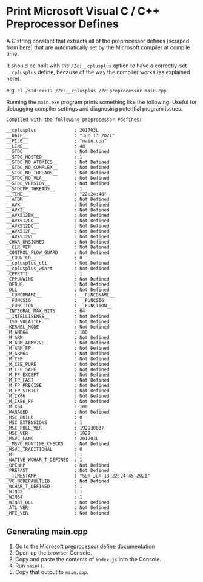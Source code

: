 # Print Microsoft Visual C / C++ Preprocessor Defines

A C string constant that extracts all of the preprocessor defines (scraped from
[here](https://docs.microsoft.com/en-us/cpp/preprocessor/predefined-macros))
that are automatically set by the Microsoft compiler at compile time.

It should be built with the `/Zc:__cplusplus` option to have a correctly-set
`__cplusplus` define, because of the way the compiler works (as explained
[here](https://devblogs.microsoft.com/cppblog/msvc-now-correctly-reports-__cplusplus/)).

e.g. `cl /std:c++17 /Zc:__cplusplus /Zc:preprocessor main.cpp`

Running the `main.exe` program prints something like the following. Useful for
debugging compiler settings and diagnosing potential program issues.

```
Compiled with the following preprocessor #defines:

__cplusplus              : 201703L
__DATE__                 : "Jun 13 2021"
__FILE__                 : "main.cpp"
__LINE__                 : 48
__STDC__                 : Not Defined
__STDC_HOSTED__          : 1
__STDC_NO_ATOMICS__      : Not Defined
__STDC_NO_COMPLEX__      : Not Defined
__STDC_NO_THREADS__      : Not Defined
__STDC_NO_VLA__          : Not Defined
__STDC_VERSION__         : Not Defined
__STDCPP_THREADS__       : 1
__TIME__                 : "22:24:48"
__ATOM__                 : Not Defined
__AVX__                  : Not Defined
__AVX2__                 : Not Defined
__AVX512BW__             : Not Defined
__AVX512CD__             : Not Defined
__AVX512DQ__             : Not Defined
__AVX512F__              : Not Defined
__AVX512VL__             : Not Defined
_CHAR_UNSIGNED           : Not Defined
__CLR_VER                : Not Defined
_CONTROL_FLOW_GUARD      : Not Defined
__COUNTER__              : 0
__cplusplus_cli          : Not Defined
__cplusplus_winrt        : Not Defined
_CPPRTTI                 : 1
_CPPUNWIND               : Not Defined
_DEBUG                   : Not Defined
_DLL                     : Not Defined
__FUNCDNAME__            : __FUNCDNAME__
__FUNCSIG__              : __FUNCSIG__
__FUNCTION__             : __FUNCTION__
_INTEGRAL_MAX_BITS       : 64
__INTELLISENSE__         : Not Defined
_ISO_VOLATILE            : Not Defined
_KERNEL_MODE             : Not Defined
_M_AMD64                 : 100
_M_ARM                   : Not Defined
_M_ARM_ARMV7VE           : Not Defined
_M_ARM_FP                : Not Defined
_M_ARM64                 : Not Defined
_M_CEE                   : Not Defined
_M_CEE_PURE              : Not Defined
_M_CEE_SAFE              : Not Defined
_M_FP_EXCEPT             : Not Defined
_M_FP_FAST               : Not Defined
_M_FP_PRECISE            : Not Defined
_M_FP_STRICT             : Not Defined
_M_IX86                  : Not Defined
_M_IX86_FP               : Not Defined
_M_X64                   : 100
_MANAGED                 : Not Defined
_MSC_BUILD               : 0
_MSC_EXTENSIONS          : 1
_MSC_FULL_VER            : 192930037
_MSC_VER                 : 1929
_MSVC_LANG               : 201703L
__MSVC_RUNTIME_CHECKS    : Not Defined
_MSVC_TRADITIONAL        : 0
_MT                      : 1
_NATIVE_WCHAR_T_DEFINED  : 1
_OPENMP                  : Not Defined
_PREFAST_                : Not Defined
__TIMESTAMP__            : "Sun Jun 13 22:24:45 2021"
_VC_NODEFAULTLIB         : Not Defined
_WCHAR_T_DEFINED         : 1
_WIN32                   : 1
_WIN64                   : 1
_WINRT_DLL               : Not Defined
_ATL_VER                 : Not Defined
_MFC_VER                 : Not Defined
```

## Generating main.cpp

1. Go to the Microsoft [preprocessor define
documentation](https://docs.microsoft.com/en-us/cpp/preprocessor/predefined-macros)
2. Open up the browser Console.
3. Copy and paste the contents of `index.js` into the Console.
4. Run `main()`.
5. Copy that output to `main.cpp`.
